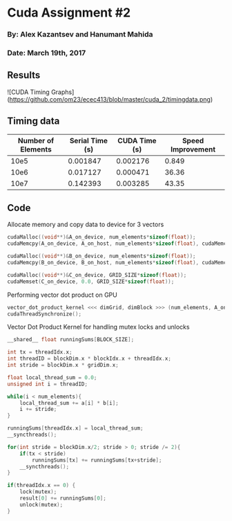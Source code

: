 # Cuda Assignment #2
### By: Alex Kazantsev and Hanumant Mahida
### Date: March 19th, 2017

## Results
![CUDA Timing Graphs]
 (https://github.com/om23/ecec413/blob/master/cuda_2/timingdata.png)


## Timing data
| Number of Elements | Serial Time (s)  | CUDA Time (s) | Speed Improvement | 
|-------------|-----------------|-----------|----------------------|
| 10e5 | 0.001847 | 0.002176 | 0.849 |
| 10e6 | 0.017127 | 0.000471 | 36.36 |
| 10e7 | 0.142393 | 0.003285 | 43.35 |


## Code



Allocate memory and copy data to device for 3 vectors
```C
cudaMalloc((void**)&A_on_device, num_elements*sizeof(float));
cudaMemcpy(A_on_device, A_on_host, num_elements*sizeof(float), cudaMemcpyHostToDevice);

cudaMalloc((void**)&B_on_device, num_elements*sizeof(float));
cudaMemcpy(B_on_device, B_on_host, num_elements*sizeof(float), cudaMemcpyHostToDevice);

cudaMalloc((void**)&C_on_device, GRID_SIZE*sizeof(float));
cudaMemset(C_on_device, 0.0, GRID_SIZE*sizeof(float));
```


Performing vector dot product on GPU
```C
vector_dot_product_kernel <<< dimGrid, dimBlock >>> (num_elements, A_on_device, B_on_device, C_on_device, mutex);
cudaThreadSynchronize();
```


Vector Dot Product Kernel for handling mutex locks and unlocks
```C
__shared__ float runningSums[BLOCK_SIZE];

int tx = threadIdx.x;
int threadID = blockDim.x * blockIdx.x + threadIdx.x;
int stride = blockDim.x * gridDim.x;

float local_thread_sum = 0.0;
unsigned int i = threadID;

while(i < num_elements){
    local_thread_sum += a[i] * b[i];
    i += stride;
}

runningSums[threadIdx.x] = local_thread_sum;
__syncthreads();

for(int stride = blockDim.x/2; stride > 0; stride /= 2){
    if(tx < stride)
        runningSums[tx] += runningSums[tx+stride];
    __syncthreads();
}

if(threadIdx.x == 0) {
    lock(mutex);
    result[0] += runningSums[0];
    unlock(mutex);
}
```


